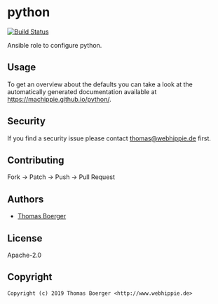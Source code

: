 # python

[![Build Status](https://cloud.drone.io/api/badges/machippie/python/status.svg)](https://cloud.drone.io/machippie/python)

Ansible role to configure python.

## Usage

To get an overview about the defaults you can take a look at the automatically generated documentation available at https://machippie.github.io/python/.

## Security

If you find a security issue please contact thomas@webhippie.de first.


## Contributing

Fork -> Patch -> Push -> Pull Request


## Authors

* [Thomas Boerger](https://github.com/tboerger)


## License

Apache-2.0


## Copyright

```
Copyright (c) 2019 Thomas Boerger <http://www.webhippie.de>
```
